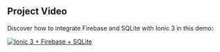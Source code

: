 ## Project Video

Discover how to integrate Firebase and SQLite with Ionic 3 in this demo:


[![Ionic 3 + Firebase + SQLite](https://img.youtube.com/vi/cpK1FUPTc5Y/0.jpg)](https://youtu.be/cpK1FUPTc5Y)
